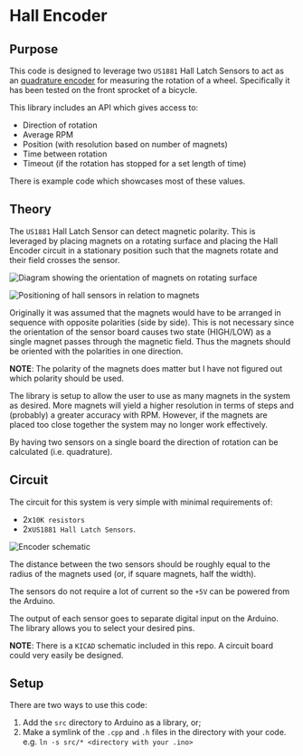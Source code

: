 # Hall Encoder

## Purpose
This code is designed to leverage two `US1881` Hall Latch Sensors to act as an [quadrature encoder](https://en.wikipedia.org/wiki/Rotary_encoder) for measuring the rotation of a wheel. Specifically it has been tested on the front sprocket of a bicycle.

This library includes an API which gives access to:
- Direction of rotation
- Average RPM
- Position (with resolution based on number of magnets)
- Time between rotation
- Timeout (if the rotation has stopped for a set length of time)

There is example code which showcases most of these values.

## Theory
The `US1881` Hall Latch Sensor can detect magnetic polarity. This is leveraged by placing magnets on a rotating surface and placing the Hall Encoder circuit in a stationary position such that the magnets rotate and their field crosses the sensor.

![Diagram showing the orientation of magnets on rotating surface](https://github.com/sabjorn/hallEncoder/blob/master/fig/encoder_ring.png)

![Positioning of hall sensors in relation to magnets](https://github.com/sabjorn/hallEncoder/blob/master/fig/encoder_position.png)

Originally it was assumed that the magnets would have to be arranged in sequence with opposite polarities (side by side). This is not necessary since the orientation of the sensor board causes two state (HIGH/LOW) as a single magnet passes through the magnetic field. Thus the magnets should be oriented with the polarities in one direction.

**NOTE**: The polarity of the magnets does matter but I have not figured out which polarity should be used.

The library is setup to allow the user to use as many magnets in the system as desired. More magnets will yield a higher resolution in terms of steps and (probably) a greater accuracy with RPM. However, if the magnets are placed too close together the system may no longer work effectively.

By having two sensors on a single board the direction of rotation can be calculated (i.e. quadrature).

## Circuit
The circuit for this system is very simple with minimal requirements of:
- 2x`10K resistors`
- 2x`US1881 Hall Latch Sensors`.

![Encoder schematic](https://github.com/sabjorn/hallEncoder/blob/master/fig/hall_encoder_single.png)

The distance between the two sensors should be roughly equal to the radius of the magnets used (or, if square magnets, half the width).

The sensors do not require a lot of current so the `+5V` can be powered from the Arduino.

The output of each sensor goes to separate digital input on the Arduino. The library allows you to select your desired pins.

**NOTE**: There is a `KICAD` schematic included in this repo. A circuit board could very easily be designed.

## Setup
There are two ways to use this code:
1. Add the `src` directory to Arduino as a library, or;
2. Make a symlink of the `.cpp` and `.h` files in the directory with your code. e.g. `ln -s src/* <directory with your .ino>`


